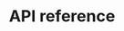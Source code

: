 ---
pcx_content_type: navigation
title: API reference
external_link: https://api.cloudflare.com/#registrar-domains-properties
weight: 8
_build:
  publishResources: false
  render: never
---